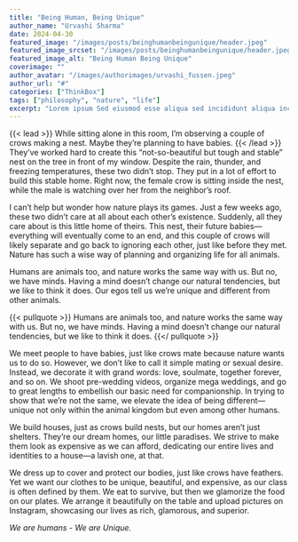 ```yaml
---
title: "Being Human, Being Unique"
author_name: "Urvashi Sharma"
date: 2024-04-30
featured_image: "/images/posts/beinghumanbeingunique/header.jpeg"
featured_image_srcset: "/images/posts/beinghumanbeingunique/header.jpeg 2100w, /images/posts/view_viewer/header.jpeg 1050w"
featured_image_alt: "Being Human Being Unique"
coverimage: ""
author_avatar: "/images/authorimages/urvashi_fussen.jpeg"
author_url: "#"
categories: ["ThinkBox"]
tags: ["philosophy", "nature", "life"]
excerpt: "Lorem ipsum Sed eiusmod esse aliqua sed incididunt aliqua incididunt mollit id..."
---
```

{{< lead >}}
While sitting alone in this room, I’m observing a couple of crows making a nest. Maybe they’re planning to have babies.
{{< /lead >}}
They’ve worked hard to create this “not-so-beautiful but tough and stable” nest on the tree in front of my window. Despite the rain, thunder, and freezing temperatures, these two didn’t stop. They put in a lot of effort to build this stable home. Right now, the female crow is sitting inside the nest, while the male is watching over her from the neighbor’s roof.


I can’t help but wonder how nature plays its games. Just a few weeks ago, these two didn’t care at all about each other’s existence. Suddenly, all they care about is this little home of theirs. This nest, their future babies—everything will eventually come to an end, and this couple of crows will likely separate and go back to ignoring each other, just like before they met. Nature has such a wise way of planning and organizing life for all animals.

Humans are animals too, and nature works the same way with us. But no, we have minds. Having a mind doesn’t change our natural tendencies, but we like to think it does. Our egos tell us we’re unique and different from other animals.

{{< pullquote >}}
Humans are animals too, and nature works the same way with us. But no, we have minds. Having a mind doesn’t change our natural tendencies, but we like to think it does.
{{</ pullquote >}}

We meet people to have babies, just like crows mate because nature wants us to do so. However, we don’t like to call it simple mating or sexual desire. Instead, we decorate it with grand words: love, soulmate, together forever, and so on. We shoot pre-wedding videos, organize mega weddings, and go to great lengths to embellish our basic need for companionship. In trying to show that we’re not the same, we elevate the idea of being different—unique not only within the animal kingdom but even among other humans.

We build houses, just as crows build nests, but our homes aren’t just shelters. They’re our dream homes, our little paradises. We strive to make them look as expensive as we can afford, dedicating our entire lives and identities to a house—a lavish one, at that.

We dress up to cover and protect our bodies, just like crows have feathers. Yet we want our clothes to be unique, beautiful, and expensive, as our class is often defined by them. We eat to survive, but then we glamorize the food on our plates. We arrange it beautifully on the table and upload pictures on Instagram, showcasing our lives as rich, glamorous, and superior.

*We are humans - We are Unique.*

